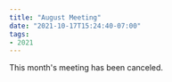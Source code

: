 ```yaml
---
title: "August Meeting"
date: "2021-10-17T15:24:40-07:00"
tags:
- 2021
---
```


This month's meeting has been canceled.
